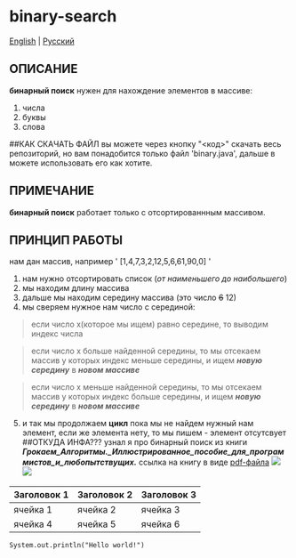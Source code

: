 # binary-search
[English](README.md) | [Русский](README-RU.md)
## ОПИСАНИЕ
**бинарный поиск** нужен для нахождение элементов в массиве:
1. числа
2. буквы
3. слова

##КАК СКАЧАТЬ ФАЙЛ
вы можете через кнопку "<код>" скачать весь репозиторий, но вам понадобится только файл 'binary.java', дальше в можете использовать его как хотите.

## ПРИМЕЧАНИЕ
**бинарный поиск** работает только с отсортированнным массивом.

## ПРИНЦИП РАБОТЫ
нам дан массив, например ' [1,4,7,3,2,12,5,6,61,90,0] '
1. нам нужно отсортировать список (*от наименьшего до наибольшего*)
2. мы находим длину массива
3. дальше мы находим середину массива (это число ~~6~~ 12)
4. мы сверяем нужное нам число с серединой:
>если число x(которое мы ищем) равно середине, то выводим индекс числа

> если число x больше найденной середины, то мы отсекаем массив у которых индекс меньше середины, и ищем ***новую середину*** в ***новом массиве***

>если число x меньше найденной середины, то мы отсекаем массив у которых индекс больше середины, и ищем ***новую середину*** в ***новом массиве***

5. и так мы продолжаем **цикл** пока мы не найдем нужный нам элемент, если же элемента нету, то мы пишем - элемент отсутсвует 
##ОТКУДА ИНФА???
узнал я про бинарный поиск из книги ***Грокаем_Алгоритмы._Иллюстрированное_пособие_для_программистов_и_любопытствущих.***
ссылка на книгу в виде [pdf-файла](https://kamilbilim.edu.tm/media/books/Грокаем_Алгоритмы._Иллюстрированное_пособие_для_программистов_и_любопытствущих._2017.pdf)
![](https://cdn1.ozone.ru/s3/multimedia-2/6511970834.jpg)
![](https://avatars.mds.yandex.net/get-mpic/4252138/2a00000194b1f20df3b27fbc7f730c2cb9f2/orig)

| Заголовок 1 | Заголовок 2 | Заголовок 3 |
| --- | --- | --- |
| ячейка 1 | ячейка 2 | ячейка 3 |
| ячейка 4 | ячейка 5 | ячейка 6 |


```
System.out.println("Hello world!")
```
